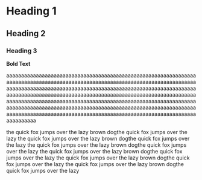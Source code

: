 # Heading 1

## Heading 2

### Heading 3

**Bold Text**

aaaaaaaaaaaaaaaaaaaaaaaaaaaaaaaaaaaaaaaaaaaaaaaaaaaaaaaaaaaaaaaaaaaaaaaaaaaaaaaaaaaaaaaaaaaaaaaaaaaaaaaaaaaaaaaaaaaaaaaaaaaaaaaaaaaaaaaaaaaaaaaaaaaaaaaaaaaaaaaaaaaaaaaaaaaaaaaaaaaaaaaaaaaaaaaaaaaaaaaaaaaaaaaaaaaaaaaaaaaaaaaaaaaaaaaaaaaaaaaaaaaaaaaaaaaaaaaaaaaaaaaaaaaaaaaaaaaaaaaaaaaaaaaaaaaaaaaaaaaaaaaaaaaaaaaaaaaaaaaaaaaaaaaaaaaaaaaaaaaaaaaaaaaaaaaaaaaaaaaaaaaaaaaaaaaaaaaaaaaaaaaaaaaaaaaaaaaaaaaaaaaaaaaaaaaaaaaaaaaaaaaaaaaaaaaaaaaaaaaaaaaaaaaaaaaaaaaaaa

the quick fox jumps over the lazy brown dogthe quick fox jumps over the lazy the
quick fox jumps over the lazy brown dogthe quick fox jumps over the lazy the
quick fox jumps over the lazy brown dogthe quick fox jumps over the lazy the
quick fox jumps over the lazy brown dogthe quick fox jumps over the lazy the
quick fox jumps over the lazy brown dogthe quick fox jumps over the lazy the
quick fox jumps over the lazy brown dogthe quick fox jumps over the lazy
